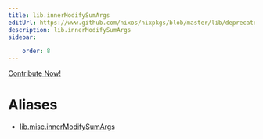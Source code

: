 ```yaml
---
title: lib.innerModifySumArgs
editUrl: https://www.github.com/nixos/nixpkgs/blob/master/lib/deprecated.nix#L138C24
description: lib.innerModifySumArgs
sidebar:

    order: 8
---
```


<a href="https://www.github.com/nixos/nixpkgs/blob/master/lib/deprecated.nix#L138C24">Contribute Now!</a>


# Aliases

- [lib.misc.innerModifySumArgs](/reference/libmisc.innerModifySumArgs)


